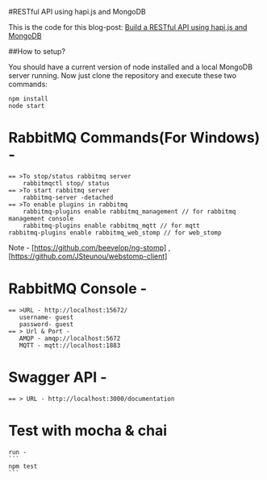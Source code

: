 #RESTful API using hapi.js and MongoDB

This is the code for this blog-post: [Build a RESTful API using hapi.js and MongoDB](http://mph-web.de/build-a-restful-api-using-hapi-js-and-mongodb/)

##How to setup?

You should have a current version of node installed and a local MongoDB server running. Now just clone the repository and execute these two commands:

```
npm install
node start
```

# RabbitMQ Commands(For Windows) -
    
	== >To stop/status rabbitmq server
        rabbitmqctl stop/ status
    == >To start rabbitmq server
        rabbitmq-server -detached
    == >To enable plugins in rabbitmq
        rabbitmq-plugins enable rabbitmq_management // for rabbitmq management console
        rabbitmq-plugins enable rabbitmq_mqtt // for mqtt
	rabbitmq-plugins enable rabbitmq_web_stomp // for web_stomp
	
Note - [https://github.com/beevelop/ng-stomp] , [https://github.com/JSteunou/webstomp-client] 	
		
# RabbitMQ Console -
      
    == >URL - http://localhost:15672/	  
       username- guest
	   password- guest 
	== > Url & Port -
       AMQP - amqp://localhost:5672
       MQTT - mqtt://localhost:1883
# Swagger API -

    == > URL - http://localhost:3000/documentation

# Test with mocha & chai

    run -
	```
	npm test
	```
